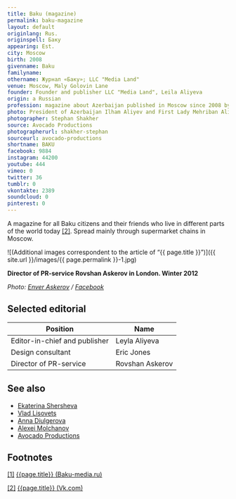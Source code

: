 ```yaml
---
title: Baku (magazine)
permalink: baku-magazine
layout: default
originlang: Rus.
originspell: Баку
appearing: Est.
city: Moscow
birth: 2008
givenname: Baku
familyname:
othername: Журнал «Баку»; LLC "Media Land"
venue: Moscow, Maly Golovin Lane
founder: Founder and publisher LLC "Media Land", Leila Aliyeva
origin: a Russian
profession: magazine about Azerbaijan published in Moscow since 2008 by Leila Aliyeva, magazine for all Baku citizens and their friends who live in different parts of the world today
photo: President of Azerbaijan Ilham Aliyev and First Lady Mehriban Aliyeva in the first issue January 2008
photographer: Stephan Shakher
source: Avocado Productions
photographerurl: shakher-stephan
sourceurl: avocado-productions
shortname: BAKU
facebook: 9884
instagram: 44200
youtube: 444
vimeo: 0
twitter: 36
tumblr: 0
vkontakte: 2389
soundcloud: 0
pinterest: 0
---
```


A magazine for all Baku citizens and their friends who live in different parts of the world today <span id="a2">[\[2\]](#f2)</span>. Spread mainly through supermarket chains in Moscow.


![(Additional images correspondent to the article of “{{ page.title }}”)]({{ site.url }}/images/{{ page.permalink }}-1.jpg)

**Director of PR-service Rovshan Askerov in London.
Winter 2012**

*Photo: [Enver Askerov](index) / [Facebook](index)*

## Selected editorial

|Position|Name|
|-|-|
|Editor-in-chief and publisher|Leyla Aliyeva|
|Design consultant|Eric Jones|
|Director of PR-service|Rovshan Askerov|



## See also

+ [Ekaterina Shersheva](shersheva-ekaterina)
+ [Vlad Lisovets](lisovets-vlad)
+ [Anna Diulgerova](diulgerova-anna)
+ [Alexei Molchanov](molchanov-alexei)
+ [Avocado Productions](avocado-productions)

## Footnotes

[[1]](#a1) <span id="f1"></span> [{{page.title}} (Baku-media.ru)](http://baku-media.ru/)

[[2]](#a2) <span id="f2"></span> [{{page.title}} (Vk.com)](https://vk.com/club3423609)
